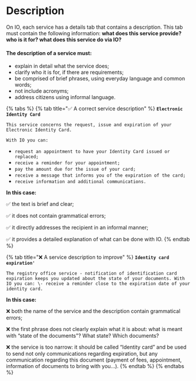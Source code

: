 # Description

On IO, each service has a details tab that contains a description. This tab must contain the following information: **what does this service provide? who is it for? what does this service do via IO?**

#### **The description of a service must:**

* explain in detail what the service does;
* clarify who it is for, if there are requirements;
* be comprised of brief phrases, using everyday language and common words;
* not include acronyms;
* address citizens using informal language.

{% tabs %}
{% tab title="✅ A correct service description" %}
**`Electronic Identity Card`**

`This service concerns the request, issue and expiration of your Electronic Identity Card.`

`With IO you can:`

* `request an appointment to have your Identity Card issued or replaced;`
* `receive a reminder for your appointment;`
* `pay the amount due for the issue of your card;`
* `receive a message that informs you of the expiration of the card;`
* `receive information and additional communications.`

**In this case:**

✅ the text is brief and clear;

✅ it does not contain grammatical errors;

✅ it directly addresses the recipient in an informal manner;

✅ it provides a detailed explanation of what can be done with IO.
{% endtab %}

{% tab title="❌ A service description to improve" %}
**`Identity card expiration'`**

`The registry office service - notification of identification card expiration keeps you updated about the state of your documents. With IO you can: \- receive a reminder close to the expiration date of your identity card.`

**In this case:**

❌ both the name of the service and the description contain grammatical errors;

❌ the first phrase does not clearly explain what it is about: what is meant with “state of the documents"? What state? Which documents?

❌ the service is too narrow: it should be called “Identity card” and be used to send not only communications regarding expiration, but any communication regarding this document (payment of fees, appointment, information of documents to bring with you...).
{% endtab %}
{% endtabs %}
